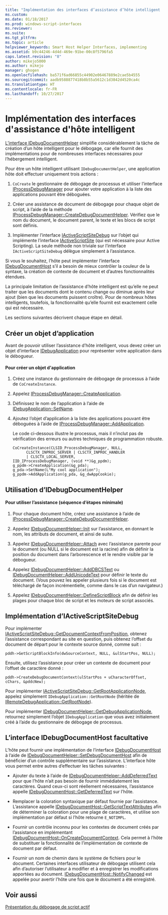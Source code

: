 ```yaml
---
title: "Implémentation des interfaces d’assistance d’hôte intelligent | Microsoft Docs"
ms.custom: 
ms.date: 01/18/2017
ms.prod: windows-script-interfaces
ms.reviewer: 
ms.suite: 
ms.tgt_pltfrm: 
ms.topic: article
helpviewer_keywords: Smart Host Helper Interfaces, implementing
ms.assetid: b9c44246-4d4d-469e-91be-00c8f5796fa5
caps.latest.revision: "8"
author: mikejo5000
ms.author: mikejo
manager: ghogen
ms.openlocfilehash: ba571f6ad66855c44902e06467889e2cae5b4555
ms.sourcegitcommit: aadb9588877418b8b55a5612c1d3842d4520ca4c
ms.translationtype: HT
ms.contentlocale: fr-FR
ms.lasthandoff: 10/27/2017
---
```

# <a name="implementing-smart-host-helper-interfaces"></a>Implémentation des interfaces d'assistance d'hôte intelligent
[L’interface IDebugDocumentHelper](../winscript/reference/idebugdocumenthelper-interface.md) simplifie considérablement la tâche de création d’un hôte intelligent pour le débogage, car elle fournit des implémentations pour de nombreuses interfaces nécessaires pour l’hébergement intelligent.  
  
 Pour être un hôte intelligent utilisant `IDebugDocumentHelper`, une application hôte doit effectuer uniquement trois actions :  
  
1.  `CoCreate` le gestionnaire de débogage de processus et utiliser l’interface [IProcessDebugManager](../winscript/reference/iprocessdebugmanager-interface.md) pour ajouter votre application à la liste des applications pouvant être déboguées.  
  
2.  Créer une assistance de document de débogage pour chaque objet de script, à l’aide de la méthode [IProcessDebugManager::CreateDebugDocumentHelper](../winscript/reference/iprocessdebugmanager-createdebugdocumenthelper.md). Vérifiez que le nom du document, le document parent, le texte et les blocs de script sont définis.  
  
3.  Implémenter l’interface [IActiveScriptSiteDebug](../winscript/reference/iactivescriptsitedebug-interface.md) sur l’objet qui implémente l’interface [IActiveScriptSite](../winscript/reference/iactivescriptsite.md) (qui est nécessaire pour Active Scripting). La seule méthode non triviale sur l’interface `IActiveScriptSiteDebug` délègue simplement à l’assistance.  
  
 Si vous le souhaitez, l’hôte peut implémenter l’interface [IDebugDocumentHost](../winscript/reference/idebugdocumenthost-interface.md) s’il a besoin de mieux contrôler la couleur de la syntaxe, la création de contexte de document et d’autres fonctionnalités étendues.  
  
 La principale limitation de l’assistance d’hôte intelligent est qu’elle ne peut traiter que les documents dont le contenu change ou diminue après leur ajout (bien que les documents puissent croître). Pour de nombreux hôtes intelligents, toutefois, la fonctionnalité qu’elle fournit est exactement celle qui est nécessaire.  
  
 Les sections suivantes décrivent chaque étape en détail.  
  
## <a name="create-an-application-object"></a>Créer un objet d’application  
 Avant de pouvoir utiliser l’assistance d’hôte intelligent, vous devez créer un objet d’interface [IDebugApplication](../winscript/reference/idebugapplication-interface.md) pour représenter votre application dans le débogueur.  
  
#### <a name="to-create-an-application-object"></a>Pour créer un objet d'application  
  
1.  Créez une instance du gestionnaire de débogage de processus à l’aide de `CoCreateInstance`.  
  
2.  Appelez [IProcessDebugManager::CreateApplication](../winscript/reference/iprocessdebugmanager-createapplication.md).  
  
3.  Définissez le nom de l’application à l’aide de [IDebugApplication::SetName](../winscript/reference/idebugapplication-setname.md).  
  
4.  Ajoutez l’objet d’application à la liste des applications pouvant être déboguées à l’aide de [IProcessDebugManager::AddApplication](../winscript/reference/iprocessdebugmanager-addapplication.md).  
  
     Le code ci-dessous illustre le processus, mais il n’inclut pas de vérification des erreurs ou autres techniques de programmation robuste.  
  
    ```  
    CoCreateInstance(CLSID_ProcessDebugManager, NULL,  
          CLSCTX_INPROC_SERVER | CLSCTX_INPROC_HANDLER  
          | CLSCTX_LOCAL_SERVER,  
    IID_IProcessDebugManager, (void **)&g_ppdm);  
    g_ppdm->CreateApplication(&g_pda);  
    g_pda->SetName(L"My cool application");  
    g_ppdm->AddApplication(g_pda, &g_dwAppCookie);  
    ```  
  
## <a name="using-idebugdocumenthelper"></a>Utilisation d’IDebugDocumentHelper  
  
#### <a name="to-use-the-helper-minimal-sequence-of-steps"></a>Pour utiliser l’assistance (séquence d’étapes minimale)  
  
1.  Pour chaque document hôte, créez une assistance à l’aide de [IProcessDebugManager::CreateDebugDocumentHelper](../winscript/reference/iprocessdebugmanager-createdebugdocumenthelper.md).  
  
2.  Appelez [IDebugDocumentHelper::Init](../winscript/reference/idebugdocumenthelper-init.md) sur l’assistance, en donnant le nom, les attributs de document, et ainsi de suite.  
  
3.  Appelez [IDebugDocumentHelper::Attach](../winscript/reference/idebugdocumenthelper-attach.md) avec l’assistance parente pour le document (ou NULL si le document est la racine) afin de définir la position du document dans l’arborescence et le rendre visible par le débogueur.  
  
4.  Appelez [IDebugDocumentHelper::AddDBCSText](../winscript/reference/idebugdocumenthelper-adddbcstext.md) ou [IDebugDocumentHelper::AddUnicodeText](../winscript/reference/idebugdocumenthelper-addunicodetext.md) pour définir le texte du document. (Vous pouvez les appeler plusieurs fois si le document est téléchargé de façon incrémentielle, comme dans le cas d’un navigateur.)  
  
5.  Appelez [IDebugDocumentHelper::DefineScriptBlock](../winscript/reference/idebugdocumenthelper-definescriptblock.md) afin de définir les plages pour chaque bloc de script et les moteurs de script associés.  
  
## <a name="implementing-iactivescriptsitedebug"></a>Implémentation d’IActiveScriptSiteDebug  
 Pour implémenter [IActiveScriptSiteDebug::GetDocumentContextFromPosition](../winscript/reference/iactivescriptsitedebug-getdocumentcontextfromposition.md), obtenez l’assistance correspondant au site en question, puis obtenez l’offset du document de départ pour le contexte source donné, comme suit :  
  
```  
pddh->GetScriptBlockInfo(dwSourceContext, NULL, &ulStartPos, NULL);  
```  
  
 Ensuite, utilisez l’assistance pour créer un contexte de document pour l’offset de caractère donné :  
  
```  
pddh->CreateDebugDocumentContext(ulStartPos + uCharacterOffset, cChars, &pddcNew);  
```  
  
 Pour implémenter [IActiveScriptSiteDebug::GetRootApplicationNode](../winscript/reference/iactivescriptsitedebug-getrootapplicationnode.md), appelez simplement `IDebugApplication::GetRootNode` (héritée de [IRemoteDebugApplication::GetRootNode](../winscript/reference/iremotedebugapplication-getrootnode.md)).  
  
 Pour implémenter [IDebugDocumentHelper::GetDebugApplicationNode](../winscript/reference/idebugdocumenthelper-getdebugapplicationnode.md), retournez simplement l’objet `IDebugApplication` que vous avez initialement créé à l’aide du gestionnaire de débogage de processus.  
  
## <a name="the-optional-idebugdocumenthost-interface"></a>L’interface IDebugDocumentHost facultative  
 L’hôte peut fournir une implémentation de l’interface [IDebugDocumentHost](../winscript/reference/idebugdocumenthost-interface.md) à l’aide de [IDebugDocumentHelper::SetDebugDocumentHost](../winscript/reference/idebugdocumenthelper-setdebugdocumenthost.md) afin de bénéficier d’un contrôle supplémentaire sur l’assistance. L’interface hôte vous permet entre autres d’effectuer les tâches suivantes :  
  
-   Ajouter du texte à l’aide de [IDebugDocumentHelper::AddDeferredText](../winscript/reference/idebugdocumenthelper-adddeferredtext.md) pour que l’hôte n’ait pas besoin de fournir immédiatement les caractères. Quand ceux-ci sont réellement nécessaires, l’assistance appelle [IDebugDocumentHost::GetDeferredText](../winscript/reference/idebugdocumenthost-getdeferredtext.md) sur l’hôte.  
  
-   Remplacer la coloration syntaxique par défaut fournie par l’assistance. L’assistance appelle [IDebugDocumentHost::GetScriptTextAttributes](../winscript/reference/idebugdocumenthost-getscripttextattributes.md) afin de déterminer la coloration pour une plage de caractères, et utilise son implémentation par défaut si l’hôte retourne `E_NOTIMPL`.  
  
-   Fournir un contrôle inconnu pour les contextes de document créés par l’assistance en implémentant [IDebugDocumentHost::OnCreateDocumentContext](../winscript/reference/idebugdocumenthost-oncreatedocumentcontext.md). Cela permet à l’hôte de substituer la fonctionnalité de l’implémentation de contexte de document par défaut.  
  
-   Fournir un nom de chemin dans le système de fichiers pour le document. Certaines interfaces utilisateur de débogage utilisent cela afin d’autoriser l’utilisateur à modifier et à enregistrer les modifications apportées au document. [IDebugDocumentHost::NotifyChanged](../winscript/reference/idebugdocumenthost-notifychanged.md) est appelée pour avertir l’hôte une fois que le document a été enregistré.  
  
## <a name="see-also"></a>Voir aussi  
 [Présentation du débogage de script actif](../winscript/active-script-debugging-overview.md)